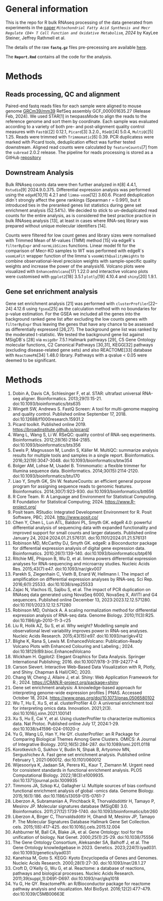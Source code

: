 # General information

This is the repo for R bulk RNAseq processing of the data generated from experiments in the [paper](https://www.biorxiv.org/content/10.1101/2024.07.08.602554v1) *`Mitochondrial Fatty Acid Synthesis and Mecr Regulate CD4+ T Cell Function and Oxidative Metabolism`, 2024* by KayLee Steiner, Jeffrey Rathmell et al.

The details of the raw **`fastq.gz`** files pre-precessing are available [here](https://github.com/MogilenkoLabVUMC/RNAseq_pipelineDock_MECR_KayLee).

The **`Report.Rmd`** contains all the code for the analysis.

# Methods

## Reads processing, QC and alignment
Paired-end fastq reads files for each sample were aligned to mouse genome [GRCm39/mm39](https://www.ncbi.nlm.nih.gov/datasets/genome/GCF_000001635.27/) RefSeq assembly GCF_000001635.27 (Release Feb, 2024). We used STAR[1] in twopassMode to align the reads to the reference genome and sort them by coordinate. Each sample was evaluated according to a variety of both pre- and post-alignment quality control measures with `FastQC`[2] 0.12.1, `Picard`[3] 3.2.0., `RSeQC`[4] 5.0.4, `MultiQC`[5] 1.25. Reads were trimmed with `Trimmomatic`[6] 0.39. PCR duplicatess were marked with Picard tools, deduplication effect was further tested downstream. Aligned read counts were calculated by `featureCounts`[7] from the `subread` 2.0.2 release.  The pipeline for reads processing is stored as a GitHub [repository](https://github.com/MogilenkoLabVUMC/RNAseq_pipelineDock_MECR_KayLee)

## Downstream Analysis
Bulk RNAseq counts data were then further analyzed in `R`[8] 4.4.1, `Rstudio`[9] 2024.9.0.375. Differential expression analysis was performed using the `edgeR`[10,11] 4.2.1 and `limma-voom`[12] 3.60.6. Picard deduplication didn`t strongly affect the gene rankings (Spearman r = 0.991), but it introduced ties in the preranked genes list statistics during gene set enrichment analysis (52.54%). We decided to stick to un-deduplicated read counts for the entire analysis, as is considered the best practice practice in bulk RNAseq analysis [13], at least in cases where RNA-seq library was prepared without unique molecular identifiers [14].

Counts were filtered for low count genes and library sizes were normalised with Trimmed Mean of M-values (TMM) method [15] via edgeR\`s `filterByExpr` and `normLibSizes` functions. Linear model fit for the comparison of Mecr-KO samples to WT was performed with edgeR\`s `voomLmFit` wrapper function of the limma\`s `voomWithQualityWeights` to combine observational-level precision weights with sample-specific quality weights and increase the power of the analysis16. Volcano plots were visualized with `EnhancedVolcano`[17] 1.22.0 and interactive volcano plots were customised with `ggplot2`[18] 3.5.1 `plotly`[19] 4.10.4  and `shiny`[20] 1.9.1.

## Gene set enrichment analysis
Gene set enrichment analysis [21] was performed with `clusterProfiler`[22–24] 4.12.6 using `fgsea`[25] as the calculation method with no boundaries for p-value estimation. For the GSEA we included all the genes into the background ranked gene list after excluding the low counts genes with `filterByExpr` thus leaving the genes that have any chance to be assessed as differentially expressed [26,27]. The background gene list was ranked by the moderated t-statistic. We tested the background gene list against MSigDB\`s [28] via `msigdbr` 7.5.1 Hallmark pathways [29], C5 Gene Ontology molecular functions, C2 Canonical Pathways [30,31], KEGG[32] pathways (excluding disease-related gene sets) and also REACTOME[33] database with `ReactomePA`[34] 1.48.0 library. Pathways with a qvalue < 0.05 were deemed to be significant.



# Methods

1. Dobin A, Davis CA, Schlesinger F, et al. STAR: ultrafast universal RNA-seq aligner. Bioinformatics. 2013;29(1):15-21. doi:10.1093/bioinformatics/bts635
2. Wingett SW, Andrews S. FastQ Screen: A tool for multi-genome mapping and quality control. Published online September 17, 2018. doi:10.12688/f1000research.15931.2
3. Picard toolkit. Published online 2019. https://broadinstitute.github.io/picard/
4. Wang L, Wang S, Li W. RSeQC: quality control of RNA-seq experiments. Bioinformatics. 2012;28(16):2184-2185. doi:10.1093/bioinformatics/bts356
5. Ewels P, Magnusson M, Lundin S, Käller M. MultiQC: summarize analysis results for multiple tools and samples in a single report. Bioinformatics. 2016;32(19):3047-3048. doi:10.1093/bioinformatics/btw354
6. Bolger AM, Lohse M, Usadel B. Trimmomatic: a flexible trimmer for Illumina sequence data. Bioinformatics. 2014;30(15):2114-2120. doi:10.1093/bioinformatics/btu170
7. Liao Y, Smyth GK, Shi W. featureCounts: an efficient general purpose program for assigning sequence reads to genomic features. Bioinformatics. 2014;30(7):923-930. doi:10.1093/bioinformatics/btt656
8. R Core Team. R: A Language and Environment for Statistical Computing. R Foundation for Statistical Computing; 2024. https://www.R-project.org/
9. Posit team. RStudio: Integrated Development Environment for R. Posit Software, PBC; 2024. http://www.posit.co/
10. Chen Y, Chen L, Lun ATL, Baldoni PL, Smyth GK. edgeR 4.0: powerful differential analysis of sequencing data with expanded functionality and improved support for small counts and larger datasets. Published online January 24, 2024:2024.01.21.576131. doi:10.1101/2024.01.21.576131
11. Robinson MD, McCarthy DJ, Smyth GK. edgeR: a Bioconductor package for differential expression analysis of digital gene expression data. Bioinformatics. 2010;26(1):139-140. doi:10.1093/bioinformatics/btp616
12. Ritchie ME, Phipson B, Wu D, et al. limma powers differential expression analyses for RNA-sequencing and microarray studies. Nucleic Acids Res. 2015;43(7):e47. doi:10.1093/nar/gkv007
13. Parekh S, Ziegenhain C, Vieth B, Enard W, Hellmann I. The impact of amplification on differential expression analyses by RNA-seq. Sci Rep. 2016;6(1):25533. doi:10.1038/srep25533
14. Zajac N, Vlachos IS, Sajibu S, et al. The impact of PCR duplication on RNAseq data generated using NovaSeq 6000, NovaSeq X, AVITI and G4 sequencers. Published online December 13, 2023:2023.12.12.571280. doi:10.1101/2023.12.12.571280
15. Robinson MD, Oshlack A. A scaling normalization method for differential expression analysis of RNA-seq data. Genome Biology. 2010;11(3):R25. doi:10.1186/gb-2010-11-3-r25
16. Liu R, Holik AZ, Su S, et al. Why weight? Modelling sample and observational level variability improves power in RNA-seq analyses. Nucleic Acids Research. 2015;43(15):e97. doi:10.1093/nar/gkv412
17. Blighe K, Rana S, Lewis M. EnhancedVolcano: Publication-Ready Volcano Plots with Enhanced Colouring and Labeling.; 2024. doi:10.18129/B9.bioc.EnhancedVolcano
18. Wickham H. Ggplot2: Elegant Graphics for Data Analysis. Springer International Publishing; 2016. doi:10.1007/978-3-319-24277-4
19. Carson Sievert. Interactive Web-Based Data Visualization with R, Plotly, and Shiny. Chapman & Hall/CRC; 2020.
20. Chang W, Cheng J, Allaire J, et al. Shiny: Web Application Framework for R.; 2024. https://CRAN.R-project.org/package=shiny
21. Gene set enrichment analysis: A knowledge-based approach for interpreting genome-wide expression profiles | PNAS. Accessed October 18, 2024. https://www.pnas.org/doi/10.1073/pnas.0506580102
22. Wu T, Hu E, Xu S, et al. clusterProfiler 4.0: A universal enrichment tool for interpreting omics data. Innovation. 2021;2(3). doi:10.1016/j.xinn.2021.100141
23. Xu S, Hu E, Cai Y, et al. Using clusterProfiler to characterize multiomics data. Nat Protoc. Published online July 17, 2024:1-29. doi:10.1038/s41596-024-01020-z
24. Yu G, Wang LG, Han Y, He QY. clusterProfiler: an R Package for Comparing Biological Themes Among Gene Clusters. OMICS: A Journal of Integrative Biology. 2012;16(5):284-287. doi:10.1089/omi.2011.0118
25. Korotkevich G, Sukhov V, Budin N, Shpak B, Artyomov MN, Sergushichev A. Fast gene set enrichment analysis. Published online February 1, 2021:060012. doi:10.1101/060012
26. Wijesooriya K, Jadaan SA, Perera KL, Kaur T, Ziemann M. Urgent need for consistent standards in functional enrichment analysis. PLOS Computational Biology. 2022;18(3):e1009935. doi:10.1371/journal.pcbi.1009935
27. Timmons JA, Szkop KJ, Gallagher IJ. Multiple sources of bias confound functional enrichment analysis of global -omics data. Genome Biology. 2015;16(1):186. doi:10.1186/s13059-015-0761-7
28. Liberzon A, Subramanian A, Pinchback R, Thorvaldsdóttir H, Tamayo P, Mesirov JP. Molecular signatures database (MSigDB) 3.0. Bioinformatics. 2011;27(12):1739-1740. doi:10.1093/bioinformatics/btr260
29. Liberzon A, Birger C, Thorvaldsdóttir H, Ghandi M, Mesirov JP, Tamayo P. The Molecular Signatures Database Hallmark Gene Set Collection. cels. 2015;1(6):417-425. doi:10.1016/j.cels.2015.12.004
30. Ashburner M, Ball CA, Blake JA, et al. Gene Ontology: tool for the unification of biology. Nat Genet. 2000;25(1):25-29. doi:10.1038/75556
31. The Gene Ontology Consortium, Aleksander SA, Balhoff J, et al. The Gene Ontology knowledgebase in 2023. Genetics. 2023;224(1):iyad031. doi:10.1093/genetics/iyad031
32. Kanehisa M, Goto S. KEGG: Kyoto Encyclopedia of Genes and Genomes. Nucleic Acids Research. 2000;28(1):27-30. doi:10.1093/nar/28.1.27
33. Croft D, O’Kelly G, Wu G, et al. Reactome: a database of reactions, pathways and biological processes. Nucleic Acids Research. 2011;39(suppl_1):D691-D697. doi:10.1093/nar/gkq1018
34. Yu G, He QY. ReactomePA: an R/Bioconductor package for reactome pathway analysis and visualization. Mol BioSyst. 2016;12(2):477-479. doi:10.1039/C5MB00663E
